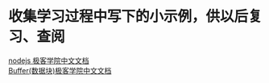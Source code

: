 # 收集学习过程中写下的小示例，供以后复习、查阅

[nodejs 极客学院中文文档](http://wiki.jikexueyuan.com/project/nodejs/)  
[Buffer(数据块)极客学院中文文档](http://wiki.jikexueyuan.com/project/nodejs/buffer.html)
